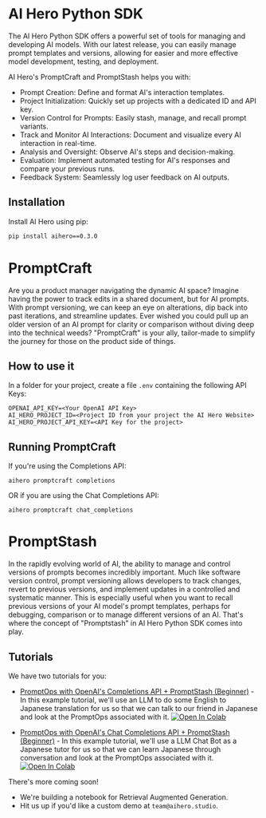 # AI Hero Python SDK
The AI Hero Python SDK offers a powerful set of tools for managing and developing AI models. With our latest release, you can easily manage prompt templates and versions, allowing for easier and more effective model development, testing, and deployment.

AI Hero's PromptCraft and PromptStash helps you with:
- Prompt Creation: Define and format AI's interaction templates.
- Project Initialization: Quickly set up projects with a dedicated ID and API key.
- Version Control for Prompts: Easily stash, manage, and recall prompt variants.
- Track and Monitor AI Interactions: Document and visualize every AI interaction in real-time.
- Analysis and Oversight: Observe AI's steps and decision-making.
- Evaluation: Implement automated testing for AI's responses and compare your previous runs.
- Feedback System: Seamlessly log user feedback on AI outputs.

## Installation
Install AI Hero using pip:
```bash
pip install aihero==0.3.0
```

# PromptCraft
Are you a product manager navigating the dynamic AI space? Imagine having the power to track edits in a shared document, but for AI prompts. With prompt versioning, we can keep an eye on alterations, dip back into past iterations, and streamline updates. Ever wished you could pull up an older version of an AI prompt for clarity or comparison without diving deep into the technical weeds? "PromptCraft" is your ally, tailor-made to simplify the journey for those on the product side of things.

## How to use it
In a folder for your project, create a file `.env` containing the following API Keys:
```
OPENAI_API_KEY=<Your OpenAI API Key>
AI_HERO_PROJECT_ID=<Project ID from your project the AI Hero Website>
AI_HERO_PROJECT_API_KEY=<API Key for the project>
```

## Running PromptCraft
If you're using the Completions API:
```
aihero promptcraft completions
```

OR if you are using the Chat Completions API:
```
aihero promptcraft chat_completions
```
# PromptStash
In the rapidly evolving world of AI, the ability to manage and control versions of prompts becomes incredibly important. Much like software version control, prompt versioning allows developers to track changes, revert to previous versions, and implement updates in a controlled and systematic manner. This is especially useful when you want to recall previous versions of your AI model's prompt templates, perhaps for debugging, comparison or to manage different versions of an AI. That's where the concept of "Promptstash" in AI Hero Python SDK comes into play.

## Tutorials
We have two tutorials for you:
- [PromptOps with OpenAI's Completions API + PromptStash (Beginner)](examples/PromptOps_with_OpenAI_Completions_API_+_PromptStash_(Beginner).ipynb) - In this example tutorial, we'll use an LLM to do some English to Japanese translation for us so that we can talk to our friend in Japanese and look at the PromptOps associated with it. [![Open In Colab](https://colab.research.google.com/assets/colab-badge.svg)](https://colab.research.google.com/github/ai-hero/python-client-sdk/blob/main/examples/PromptOps_with_OpenAI_Completions_API_%2B_PromptStash_%28Beginner%29.ipynb)

- [PromptOps with OpenAI's Chat Completions API + PromptStash (Beginner)](examples/PromptOps_with_OpenAI_Chat_Completions_API_+_PromptStash_(Beginner).ipynb) - In this example tutorial, we'll use a LLM Chat Bot as a Japanese tutor for us so that we can learn Japanese through conversation and look at the PromptOps associated with it. [![Open In Colab](https://colab.research.google.com/assets/colab-badge.svg)](https://colab.research.google.com/github/ai-hero/python-client-sdk/blob/main/examples/PromptOps_with_OpenAI_Chat_Completions_API_%2B_PromptStash_%28Beginner%29.ipynb)

There's more coming soon!
- We're building a notebook for Retrieval Augmented Generation.
- Hit us up if you'd like a custom demo at `team@aihero.studio`.


